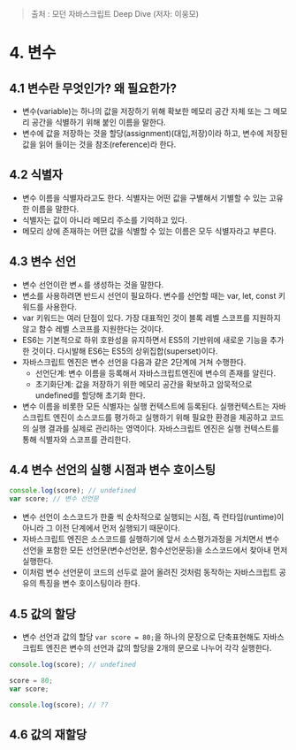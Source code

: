 > 출처 : 모던 자바스크립트 Deep Dive (저자: 이웅모)

# 4. 변수
## 4.1 변수란 무엇인가? 왜 필요한가?
- 변수(variable)는 하나의 값을 저장하기 위해 확보한 메모리 공간 자체 또는 그 메모리 공간을 식별하기 위해 붙인 이름을 말한다.
- 변수에 값을 저장하는 것을 할당(assignment)(대입,저장)이라 하고, 변수에 저장된 값을 읽어 들이는 것을 참조(reference)라 한다.

## 4.2 식별자
- 변수 이름을 식별자라고도 한다. 식별자는 어떤 값을 구별해서 기별할 수 있는 고유한 이름을 말한다.
- 식별자는 값이 아니라 메모리 주소를 기억하고 있다.
- 메모리 상에 존재하는 어떤 값을 식별할 수 있는 이름은 모두 식별자라고 부른다.

## 4.3 변수 선언
- 변수 선언이란 변ㅅ를 생성하는 것을 말한다.
- 변소를 사용하려면 반드시 선언이 필요하다. 변수를 선언할 때는 var, let, const 키워드를 사용한다.
- var 키워드는 여러 단점이 있다. 가장 대표적인 것이 블록 레벨 스코프를 지원하지 않고 함수 레벨 스코프를 지원한다는 것이다.
- ES6는 기본적으로 하위 호완성을 유지하면서 ES5의 기반위에 새로운 기능을 추가한 것이다. 다시발해 ES6는 ES5의 상위집합(superset)이다.
- 자바스크립트 엔진은 변수 선언을 다음과 같은 2단계에 거쳐 수행한다.
    * 선언단계: 변수 이름을 등록해서 자바스크립트엔진에 변수의 존재를 알린다.
    * 초기화단계: 값을 저장하기 위한 메모리 공간을 확보하고 암묵적으로 undefined를 할당해 초기화 한다.
- 변수 이름을 비롯한 모든 식별자는 실행 컨텍스트에 등록된다. 
  실행컨텍스트는 자바스크립트 엔진이 소스코드를 평가하고 실행하기 위해 필요한 환경을 제공하고 코드의 실행 결과를 실제로 관리하는 영역이다.
  자바스크립트 엔진은 실행 컨텍스트를 통해 식별자와 스코프를 관리한다.
  
## 4.4 변수 선언의 실행 시점과 변수 호이스팅
```javascript
console.log(score); // undefined
var score; // 변수 선언문
```
- 변수 선언이 소스코드가 한줄 씩 순차적으로 실행되는 시점, 즉 런타임(runtime)이 아니라 그 이전 단계에서 먼저 실행되기 때문이다.
- 자바스크립트 엔진은 소스코드를 실행하기에 앞서 소스평가과정을 거치면서 변수 선언을 포함한 모든 선언문(변수선언문, 함수선언문등)을 
  소스코드에서 찾아내 먼저 실행한다.
- 이처럼 변수 선언문이 코드의 선두로 끌어 올려진 것처럼 동작하는 자바스크립트 공유의 특징을 변수 호이스팅이라 한다.

## 4.5 값의 할당
- 변수 선언과 값의 할당 `var score = 80;`을 하나의 문장으로 단축표현해도 자바스크립트 엔진은 변수의 선언과 값의 할당을 2개의 문으로 나누어 각각 실행한다.
```javascript
console.log(score); // undefined

score = 80;
var score;

console.log(score); // ??
```

## 4.6 값의 재할당